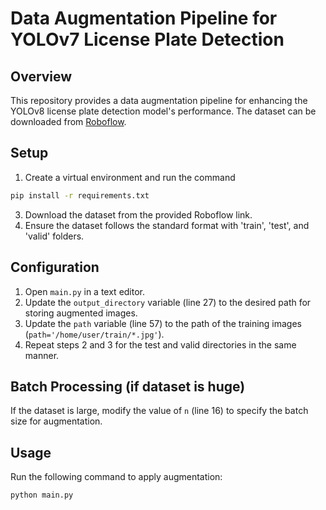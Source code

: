 # Data Augmentation Pipeline for YOLOv7 License Plate Detection

## Overview
This repository provides a data augmentation pipeline for enhancing the YOLOv8 license plate detection model's performance. The dataset can be downloaded from [Roboflow](https://universe.roboflow.com/kanwal-masroor-gv4jr/yolov7-license-plate-detection/dataset/3).

## Setup
1. Create a virtual environment and run the command
  ```bash
pip install -r requirements.txt
```
3. Download the dataset from the provided Roboflow link.
4. Ensure the dataset follows the standard format with 'train', 'test', and 'valid' folders.

## Configuration
1. Open `main.py` in a text editor.
2. Update the `output_directory` variable (line 27) to the desired path for storing augmented images.
3. Update the `path` variable (line 57) to the path of the training images (`path='/home/user/train/*.jpg'`).
4. Repeat steps 2 and 3 for the test and valid directories in the same manner.

## Batch Processing (if dataset is huge)
If the dataset is large, modify the value of `n` (line 16) to specify the batch size for augmentation.

## Usage
Run the following command to apply augmentation:
```bash
python main.py
```
